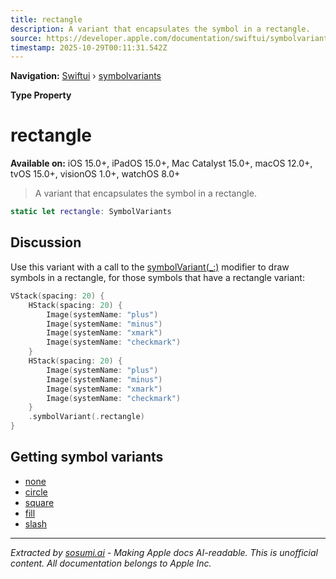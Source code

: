 ```yaml
---
title: rectangle
description: A variant that encapsulates the symbol in a rectangle.
source: https://developer.apple.com/documentation/swiftui/symbolvariants/rectangle-swift.type.property
timestamp: 2025-10-29T00:11:31.542Z
---
```


**Navigation:** [Swiftui](/documentation/swiftui) › [symbolvariants](/documentation/swiftui/symbolvariants)

**Type Property**

# rectangle

**Available on:** iOS 15.0+, iPadOS 15.0+, Mac Catalyst 15.0+, macOS 12.0+, tvOS 15.0+, visionOS 1.0+, watchOS 8.0+

> A variant that encapsulates the symbol in a rectangle.

```swift
static let rectangle: SymbolVariants
```

## Discussion

Use this variant with a call to the [symbolVariant(_:)](/documentation/swiftui/view/symbolvariant(_:)) modifier to draw symbols in a rectangle, for those symbols that have a rectangle variant:

```swift
VStack(spacing: 20) {
    HStack(spacing: 20) {
        Image(systemName: "plus")
        Image(systemName: "minus")
        Image(systemName: "xmark")
        Image(systemName: "checkmark")
    }
    HStack(spacing: 20) {
        Image(systemName: "plus")
        Image(systemName: "minus")
        Image(systemName: "xmark")
        Image(systemName: "checkmark")
    }
    .symbolVariant(.rectangle)
}
```



## Getting symbol variants

- [none](/documentation/swiftui/symbolvariants/none)
- [circle](/documentation/swiftui/symbolvariants/circle-swift.type.property)
- [square](/documentation/swiftui/symbolvariants/square-swift.type.property)
- [fill](/documentation/swiftui/symbolvariants/fill-swift.type.property)
- [slash](/documentation/swiftui/symbolvariants/slash-swift.type.property)

---

*Extracted by [sosumi.ai](https://sosumi.ai) - Making Apple docs AI-readable.*
*This is unofficial content. All documentation belongs to Apple Inc.*
